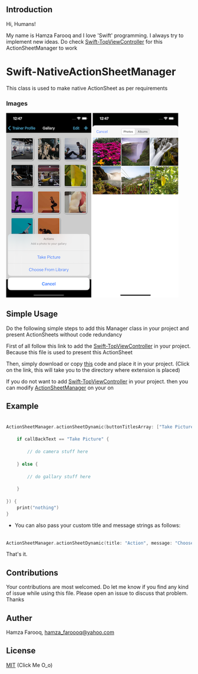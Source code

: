 ## Introduction

Hi, Humans!

My name is Hamza Farooq and I love 'Swift' programming. I always try to implement new ideas. Do check [Swift-TopViewController](https://github.com/hamza-faroooq/Swift-TopViewController) for this ActionSheetManager to work


# Swift-NativeActionSheetManager
This class is used to make native ActionSheet as per requirements

### Images
![](Screenshots/ActionSheetPicker.png)
![](Screenshots/Gallary.png)

## Simple Usage

Do the following simple steps to add this Manager class in your project and present ActionSheets without code redundancy

First of all follow this link to add the [Swift-TopViewController](https://github.com/hamza-faroooq/Swift-TopViewController) in your project. Because this file is used to present this ActionSheet

Then, simply download or copy [this](https://github.com/hamza-faroooq/Swift-NativeActionSheetManager/blob/main/ActionSheetManager.swift) code and place it in your project. (Click on the link, this will take you to the directory where extension is placed)

If you do not want to add [Swift-TopViewController](https://github.com/hamza-faroooq/Swift-TopViewController) in your project. then you can modify [ActionSheetManager](https://github.com/hamza-faroooq/Swift-NativeActionSheetManager/blob/main/ActionSheetManager.swift) on your on

## Example

```swift

ActionSheetManager.actionSheetDynamic(buttonTitlesArray: ["Take Picture", "Choose From Library"], successCallBack: { (callBackText) in

    if callBackText == "Take Picture" {
        
        // do camera stuff here
        
    } else {
    
        // do gallary stuff here
        
    }
    
}) {
    print("nothing")
}

```

* You can also pass your custom title and message strings as follows:

```swift

ActionSheetManager.actionSheetDynamic(title: "Action", message: "Choose Options", buttonTitlesArray: ["Take Picture", "Choose From Library"], successCallBack: { (callBackText) in

```

That's it.

## Contributions

Your contributions are most welcomed. Do let me know if you find any kind of issue while using this file. Please open an issue to discuss that problem. Thanks

## Auther

Hamza Farooq, hamza_faroooq@yahoo.com

## License

[MIT](https://github.com/hamza-faroooq/Swift-NativeActionSheetManager/blob/main/LICENSE) (Click Me O_o)
